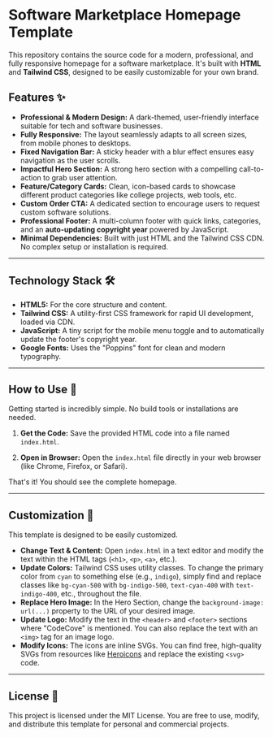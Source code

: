 # Software Marketplace Homepage Template

This repository contains the source code for a modern, professional, and fully responsive homepage for a software marketplace. It's built with **HTML** and **Tailwind CSS**, designed to be easily customizable for your own brand.

## Features ✨

- **Professional & Modern Design:** A dark-themed, user-friendly interface suitable for tech and software businesses.
- **Fully Responsive:** The layout seamlessly adapts to all screen sizes, from mobile phones to desktops.
- **Fixed Navigation Bar:** A sticky header with a blur effect ensures easy navigation as the user scrolls.
- **Impactful Hero Section:** A strong hero section with a compelling call-to-action to grab user attention.
- **Feature/Category Cards:** Clean, icon-based cards to showcase different product categories like college projects, web tools, etc.
- **Custom Order CTA:** A dedicated section to encourage users to request custom software solutions.
- **Professional Footer:** A multi-column footer with quick links, categories, and an **auto-updating copyright year** powered by JavaScript.
- **Minimal Dependencies:** Built with just HTML and the Tailwind CSS CDN. No complex setup or installation is required.

---

## Technology Stack 🛠️

-   **HTML5:** For the core structure and content.
-   **Tailwind CSS:** A utility-first CSS framework for rapid UI development, loaded via CDN.
-   **JavaScript:** A tiny script for the mobile menu toggle and to automatically update the footer's copyright year.
-   **Google Fonts:** Uses the "Poppins" font for clean and modern typography.

---

## How to Use 🚀

Getting started is incredibly simple. No build tools or installations are needed.

1.  **Get the Code:**
    Save the provided HTML code into a file named `index.html`.

2.  **Open in Browser:**
    Open the `index.html` file directly in your web browser (like Chrome, Firefox, or Safari).

That's it! You should see the complete homepage.

---

## Customization 🎨

This template is designed to be easily customized.

-   **Change Text & Content:** Open `index.html` in a text editor and modify the text within the HTML tags (`<h1>`, `<p>`, `<a>`, etc.).
-   **Update Colors:** Tailwind CSS uses utility classes. To change the primary color from `cyan` to something else (e.g., `indigo`), simply find and replace classes like `bg-cyan-500` with `bg-indigo-500`, `text-cyan-400` with `text-indigo-400`, etc., throughout the file.
-   **Replace Hero Image:** In the Hero Section, change the `background-image: url(...)` property to the URL of your desired image.
-   **Update Logo:** Modify the text in the `<header>` and `<footer>` sections where "CodeCove" is mentioned. You can also replace the text with an `<img>` tag for an image logo.
-   **Modify Icons:** The icons are inline SVGs. You can find free, high-quality SVGs from resources like [Heroicons](https://heroicons.com/) and replace the existing `<svg>` code.

---

## License 📄

This project is licensed under the MIT License. You are free to use, modify, and distribute this template for personal and commercial projects.
